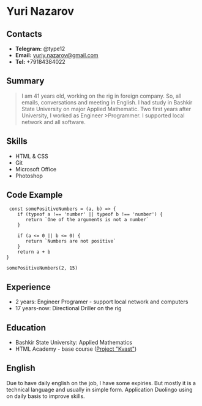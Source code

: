 # Yuri Nazarov

## Contacts
   - **Telegram:** @type12
   - **Email:** yuriy.nazarov@gmail.com
   - **Tel:** +79184384022

## Summary
>I am 41 years old, working on the rig in foreign company. So, all emails, conversations and meeting in English.
>I had study in Bashkir State University on major Applied Mathematic.
>Two first years after University, I worked as Engineer >Programmer. I supported local network and all software.

## Skills
   - HTML & CSS
   - Git
   - Microsoft Office
   - Photoshop

## Code Example
```
 const somePositiveNumbers = (a, b) => {
    if (typeof a !== 'number' || typeof b !== 'number') {
       return `One of the arguments is not a number`
    }

    if (a <= 0 || b <= 0) {
       return `Numbers are not positive`
    }
    return a + b
}

somePositiveNumbers(2, 15)
```

## Experience
   - 2 years: Engineer Programer - support local network and computers
   - 17 years-now: Directional Driller on the rig

## Education
   - Bashkir State University: Applied Mathematics
   - HTML Academy - base course ([Project "Kvast"](https://github.com/yura-nazarov/Kvast))

## English
   Due to have daily english on the job, I have some expiries. But mostly it is a technical language and usually in simple form.
   Application Duolingo using on daily basis to improve skills.
   


